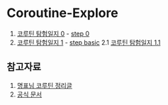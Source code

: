 # Coroutine-Explore
1. [코루틴 탐험일지 0](https://velog.io/@min0505/Coroutine-%ED%83%90%ED%97%98%EC%9D%BC%EC%A7%80) - [step 0](https://github.com/ChangXXX/Android-explore/blob/main/Coroutine-explore/In-IntelliJ/src/main/kotlin/time.kt)
2. [코루틴 탐험일지 1](https://medium.com/sseukssak/coroutine-%ED%83%90%ED%97%98%EC%9D%BC%EC%A7%80-1-3789d92598f1) - [step basic](https://github.com/ChangXXX/Android-explore/blob/main/Coroutine-explore/In-IntelliJ/src/main/kotlin/basic.kt)
  2.1 [코루틴 탐험일지 1.1](https://velog.io/@min0505/Coroutine-%ED%83%90%ED%97%98%EC%9D%BC%EC%A7%801.1)

## 참고자료 
1. [명표님 코루틴 정리글](https://myungpyo.medium.com/reading-coroutine-official-guide-thoroughly-part-0-20176d431e9d)
2. [공식 문서](https://kotlinlang.org/docs/coroutines-guide.html#table-of-contents)
